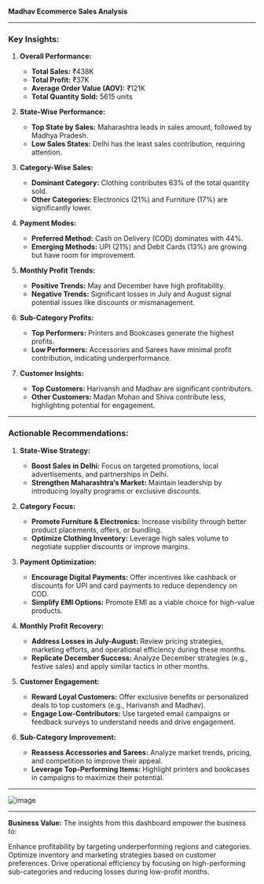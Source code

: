 **Madhav Ecommerce Sales Analysis**



---

### **Key Insights:**

1. **Overall Performance:**
   - **Total Sales:** ₹438K
   - **Total Profit:** ₹37K
   - **Average Order Value (AOV):** ₹121K
   - **Total Quantity Sold:** 5615 units

2. **State-Wise Performance:**
   - **Top State by Sales:** Maharashtra leads in sales amount, followed by Madhya Pradesh.
   - **Low Sales States:** Delhi has the least sales contribution, requiring attention.

3. **Category-Wise Sales:**
   - **Dominant Category:** Clothing contributes 63% of the total quantity sold.
   - **Other Categories:** Electronics (21%) and Furniture (17%) are significantly lower.

4. **Payment Modes:**
   - **Preferred Method:** Cash on Delivery (COD) dominates with 44%.
   - **Emerging Methods:** UPI (21%) and Debit Cards (13%) are growing but have room for improvement.

5. **Monthly Profit Trends:**
   - **Positive Trends:** May and December have high profitability.
   - **Negative Trends:** Significant losses in July and August signal potential issues like discounts or mismanagement.

6. **Sub-Category Profits:**
   - **Top Performers:** Printers and Bookcases generate the highest profits.
   - **Low Performers:** Accessories and Sarees have minimal profit contribution, indicating underperformance.

7. **Customer Insights:**
   - **Top Customers:** Harivansh and Madhav are significant contributors.
   - **Other Customers:** Madan Mohan and Shiva contribute less, highlighting potential for engagement.

---

### **Actionable Recommendations:**

1. **State-Wise Strategy:**
   - **Boost Sales in Delhi:** Focus on targeted promotions, local advertisements, and partnerships in Delhi.
   - **Strengthen Maharashtra’s Market:** Maintain leadership by introducing loyalty programs or exclusive discounts.

2. **Category Focus:**
   - **Promote Furniture & Electronics:** Increase visibility through better product placements, offers, or bundling.
   - **Optimize Clothing Inventory:** Leverage high sales volume to negotiate supplier discounts or improve margins.

3. **Payment Optimization:**
   - **Encourage Digital Payments:** Offer incentives like cashback or discounts for UPI and card payments to reduce dependency on COD.
   - **Simplify EMI Options:** Promote EMI as a viable choice for high-value products.

4. **Monthly Profit Recovery:**
   - **Address Losses in July-August:** Review pricing strategies, marketing efforts, and operational efficiency during these months.
   - **Replicate December Success:** Analyze December strategies (e.g., festive sales) and apply similar tactics in other months.

5. **Customer Engagement:**
   - **Reward Loyal Customers:** Offer exclusive benefits or personalized deals to top customers (e.g., Harivansh and Madhav).
   - **Engage Low-Contributors:** Use targeted email campaigns or feedback surveys to understand needs and drive engagement.

6. **Sub-Category Improvement:**
   - **Reassess Accessories and Sarees:** Analyze market trends, pricing, and competition to improve their appeal.
   - **Leverage Top-Performing Items:** Highlight printers and bookcases in campaigns to maximize their potential.

---

![image](https://github.com/user-attachments/assets/e3a53a57-9e9b-4127-8a3f-c65f66490630)

---

**Business Value:**
The insights from this dashboard empower the business to:

Enhance profitability by targeting underperforming regions and categories.
Optimize inventory and marketing strategies based on customer preferences.
Drive operational efficiency by focusing on high-performing sub-categories and reducing losses during low-profit months.
